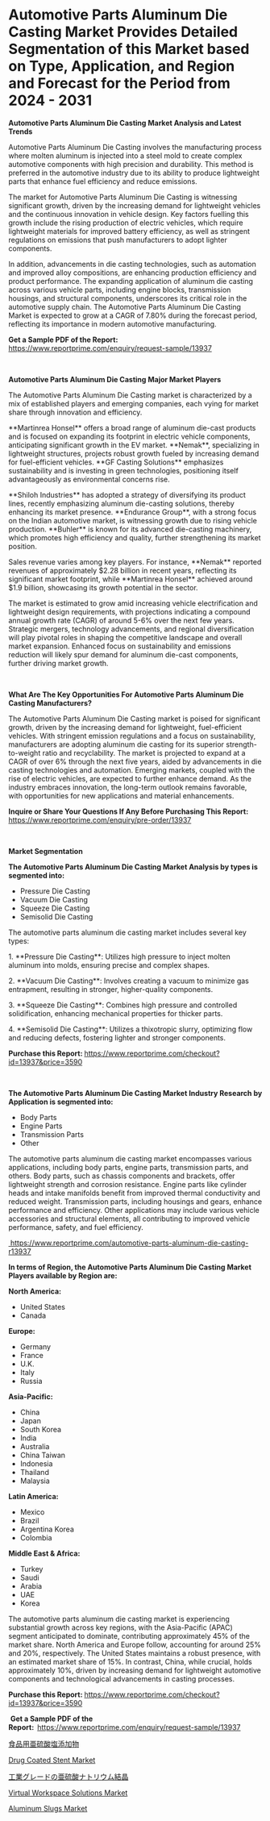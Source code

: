 <p><h1>Automotive Parts Aluminum Die Casting Market Provides Detailed Segmentation of this Market based on Type, Application, and Region and Forecast for the Period from 2024 - 2031</h1></p><p><strong>Automotive Parts Aluminum Die Casting Market Analysis and Latest Trends</strong></p>
<p><p>Automotive Parts Aluminum Die Casting involves the manufacturing process where molten aluminum is injected into a steel mold to create complex automotive components with high precision and durability. This method is preferred in the automotive industry due to its ability to produce lightweight parts that enhance fuel efficiency and reduce emissions. </p><p>The market for Automotive Parts Aluminum Die Casting is witnessing significant growth, driven by the increasing demand for lightweight vehicles and the continuous innovation in vehicle design. Key factors fuelling this growth include the rising production of electric vehicles, which require lightweight materials for improved battery efficiency, as well as stringent regulations on emissions that push manufacturers to adopt lighter components. </p><p>In addition, advancements in die casting technologies, such as automation and improved alloy compositions, are enhancing production efficiency and product performance. The expanding application of aluminum die casting across various vehicle parts, including engine blocks, transmission housings, and structural components, underscores its critical role in the automotive supply chain. The Automotive Parts Aluminum Die Casting Market is expected to grow at a CAGR of 7.80% during the forecast period, reflecting its importance in modern automotive manufacturing.</p></p>
<p><strong>Get a Sample PDF of the Report:&nbsp;</strong> <a href="https://www.reportprime.com/enquiry/request-sample/13937">https://www.reportprime.com/enquiry/request-sample/13937</a></p>
<p>&nbsp;</p>
<p><strong>Automotive Parts Aluminum Die Casting Major Market Players</strong></p>
<p><p>The Automotive Parts Aluminum Die Casting market is characterized by a mix of established players and emerging companies, each vying for market share through innovation and efficiency.</p><p>**Martinrea Honsel** offers a broad range of aluminum die-cast products and is focused on expanding its footprint in electric vehicle components, anticipating significant growth in the EV market. **Nemak**, specializing in lightweight structures, projects robust growth fueled by increasing demand for fuel-efficient vehicles. **GF Casting Solutions** emphasizes sustainability and is investing in green technologies, positioning itself advantageously as environmental concerns rise.</p><p>**Shiloh Industries** has adopted a strategy of diversifying its product lines, recently emphasizing aluminum die-casting solutions, thereby enhancing its market presence. **Endurance Group**, with a strong focus on the Indian automotive market, is witnessing growth due to rising vehicle production. **Buhler** is known for its advanced die-casting machinery, which promotes high efficiency and quality, further strengthening its market position.</p><p>Sales revenue varies among key players. For instance, **Nemak** reported revenues of approximately $2.28 billion in recent years, reflecting its significant market footprint, while **Martinrea Honsel** achieved around $1.9 billion, showcasing its growth potential in the sector. </p><p>The market is estimated to grow amid increasing vehicle electrification and lightweight design requirements, with projections indicating a compound annual growth rate (CAGR) of around 5-6% over the next few years. Strategic mergers, technology advancements, and regional diversification will play pivotal roles in shaping the competitive landscape and overall market expansion. Enhanced focus on sustainability and emissions reduction will likely spur demand for aluminum die-cast components, further driving market growth.</p></p>
<p>&nbsp;</p>
<p><strong>What Are The Key Opportunities For Automotive Parts Aluminum Die Casting Manufacturers?</strong></p>
<p><p>The Automotive Parts Aluminum Die Casting market is poised for significant growth, driven by the increasing demand for lightweight, fuel-efficient vehicles. With stringent emission regulations and a focus on sustainability, manufacturers are adopting aluminum die casting for its superior strength-to-weight ratio and recyclability. The market is projected to expand at a CAGR of over 6% through the next five years, aided by advancements in die casting technologies and automation. Emerging markets, coupled with the rise of electric vehicles, are expected to further enhance demand. As the industry embraces innovation, the long-term outlook remains favorable, with opportunities for new applications and material enhancements.</p></p>
<p><strong>Inquire or Share Your Questions If Any Before Purchasing This Report:</strong> <a href="https://www.reportprime.com/enquiry/pre-order/13937">https://www.reportprime.com/enquiry/pre-order/13937</a></p>
<p>&nbsp;</p>
<p><strong>Market Segmentation</strong></p>
<p><strong>The Automotive Parts Aluminum Die Casting Market Analysis by types is segmented into:</strong></p>
<p><ul><li>Pressure Die Casting</li><li>Vacuum Die Casting</li><li>Squeeze Die Casting</li><li>Semisolid Die Casting</li></ul></p>
<p><p>The automotive parts aluminum die casting market includes several key types: </p><p>1. **Pressure Die Casting**: Utilizes high pressure to inject molten aluminum into molds, ensuring precise and complex shapes.</p><p>   </p><p>2. **Vacuum Die Casting**: Involves creating a vacuum to minimize gas entrapment, resulting in stronger, higher-quality components. </p><p>3. **Squeeze Die Casting**: Combines high pressure and controlled solidification, enhancing mechanical properties for thicker parts. </p><p>4. **Semisolid Die Casting**: Utilizes a thixotropic slurry, optimizing flow and reducing defects, fostering lighter and stronger components.</p></p>
<p><strong>Purchase this Report:&nbsp;</strong><a href="https://www.reportprime.com/checkout?id=13937&price=3590">https://www.reportprime.com/checkout?id=13937&price=3590</a></p>
<p>&nbsp;</p>
<p><strong>The Automotive Parts Aluminum Die Casting Market Industry Research by Application is segmented into:</strong></p>
<p><ul><li>Body Parts</li><li>Engine Parts</li><li>Transmission Parts</li><li>Other</li></ul></p>
<p><p>The automotive parts aluminum die casting market encompasses various applications, including body parts, engine parts, transmission parts, and others. Body parts, such as chassis components and brackets, offer lightweight strength and corrosion resistance. Engine parts like cylinder heads and intake manifolds benefit from improved thermal conductivity and reduced weight. Transmission parts, including housings and gears, enhance performance and efficiency. Other applications may include various vehicle accessories and structural elements, all contributing to improved vehicle performance, safety, and fuel efficiency.</p></p>
<p><a href="https://www.reportprime.com/automotive-parts-aluminum-die-casting-r13937">&nbsp;https://www.reportprime.com/automotive-parts-aluminum-die-casting-r13937</a></p>
<p><strong>In terms of Region, the Automotive Parts Aluminum Die Casting Market Players available by Region are:</strong></p>
<p>
    <p> <strong> North America: </strong>
        <ul>
            <li>United States</li>
            <li>Canada</li>
        </ul>
        </p> 
    <p> <strong> Europe: </strong>
        <ul>
            <li>Germany</li>
            <li>France</li>
            <li>U.K.</li>
            <li>Italy</li>
            <li>Russia</li>
        </ul>
        </p> 
    <p> <strong> Asia-Pacific: </strong>
        <ul>
            <li>China</li>
            <li>Japan</li>
            <li>South Korea</li>
            <li>India</li>
            <li>Australia</li>
            <li>China Taiwan</li>
            <li>Indonesia</li>
            <li>Thailand</li>
            <li>Malaysia</li>
        </ul>
        </p> 
    <p> <strong> Latin America: </strong>
        <ul>
            <li>Mexico</li>
            <li>Brazil</li>
            <li>Argentina Korea</li>
            <li>Colombia</li>
        </ul>
        </p> 
    <p> <strong> Middle East & Africa: </strong>
        <ul>
            <li>Turkey</li>
            <li>Saudi</li>
            <li>Arabia</li>
            <li>UAE</li>
            <li>Korea</li>
        </ul>
    </p>
    </p>
<p><p>The automotive parts aluminum die casting market is experiencing substantial growth across key regions, with the Asia-Pacific (APAC) segment anticipated to dominate, contributing approximately 45% of the market share. North America and Europe follow, accounting for around 25% and 20%, respectively. The United States maintains a robust presence, with an estimated market share of 15%. In contrast, China, while crucial, holds approximately 10%, driven by increasing demand for lightweight automotive components and technological advancements in casting processes.</p></p>
<p><strong>Purchase this Report: </strong><a href="https://www.reportprime.com/checkout?id=13937&price=3590">https://www.reportprime.com/checkout?id=13937&price=3590</a></p>
<p>&nbsp;<strong>Get a Sample PDF of the Report:&nbsp;&nbsp;</strong><a href="https://www.reportprime.com/enquiry/request-sample/13937">https://www.reportprime.com/enquiry/request-sample/13937</a></p>
<p><strong></strong></p>
<p><p><a href="https://medium.com/@emmittkutch2023/sulfite-additives-for-dood-market-%E3%81%AE%E3%82%B0%E3%83%AD%E3%83%BC%E3%83%90%E3%83%AB%E5%B8%82%E5%A0%B4%E6%A6%82%E8%A6%81%E3%81%AF-%E4%B8%96%E7%95%8C%E3%81%8A%E3%82%88%E3%81%B3%E4%B8%BB%E8%A6%81%E5%B8%82%E5%A0%B4%E3%81%AB%E3%81%8A%E3%81%91%E3%82%8B%E6%A5%AD%E7%95%8C%E3%81%AB%E5%BD%B1%E9%9F%BF%E3%82%92%E4%B8%8E%E3%81%88%E3%82%8B%E4%B8%BB%E8%A6%81%E3%81%AA%E3%83%88%E3%83%AC%E3%83%B3%E3%83%89%E3%81%AB%E3%81%A4%E3%81%84%E3%81%A6-%E7%8B%AC%E8%87%AA%E3%81%AE%E8%A6%96%E7%82%B9%E3%82%92%E6%8F%90%E4%BE%9B%E3%81%97%E3%81%BE%E3%81%99-aedd6d376b02">食品用亜硫酸塩添加物</a></p><p><a href="https://www.linkedin.com/pulse/drug-coated-stent-market-share-size-trends-industry-analysis-cpbvf?trackingId=v2wzoW6LQrG5AD2WovegPA%3D%3D">Drug Coated Stent Market</a></p><p><a href="https://medium.com/@emmittkutch2023/industrial-grade-sodium-sulfite-crystal-67ccd6b8f773">工業グレードの亜硫酸ナトリウム結晶</a></p><p><a href="https://github.com/AfsanaMia652/Market-Research-Report-List-1/blob/main/virtual-workspace-solutions-market.md">Virtual Workspace Solutions Market</a></p><p><a href="https://issuu.com/reportprime-2/docs/aluminum-slugs-market-size-2030.ppt_588d5505417312">Aluminum Slugs Market</a></p></p>